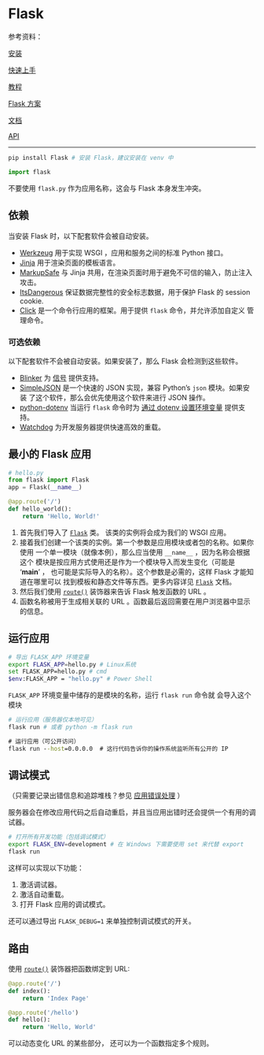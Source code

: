 # Flask

参考资料：

[安装](https://dormousehole.readthedocs.io/en/latest/installation.html#installation)

[快速上手](https://dormousehole.readthedocs.io/en/latest/quickstart.html)

[教程](https://dormousehole.readthedocs.io/en/latest/tutorial/index.html#tutorial)

[Flask 方案](https://dormousehole.readthedocs.io/en/latest/patterns/index.html#patterns)

[文档](https://dormousehole.readthedocs.io/en/latest/)

[API](https://dormousehole.readthedocs.io/en/latest/api.html#api)

------

```bash
pip install Flask # 安装 Flask，建议安装在 venv 中
```

```python
import flask
```

不要使用 `flask.py` 作为应用名称，这会与 Flask 本身发生冲突。

## 依赖 

当安装 Flask 时，以下配套软件会被自动安装。

- [Werkzeug](https://palletsprojects.com/p/werkzeug/) 用于实现 WSGI ，应用和服务之间的标准 Python 接口。
- [Jinja](https://palletsprojects.com/p/jinja/) 用于渲染页面的模板语言。
- [MarkupSafe](https://palletsprojects.com/p/markupsafe/) 与 Jinja 共用，在渲染页面时用于避免不可信的输入，防止注入攻击。
- [ItsDangerous](https://palletsprojects.com/p/itsdangerous/) 保证数据完整性的安全标志数据，用于保护 Flask 的 session cookie.
- [Click](https://palletsprojects.com/p/click/) 是一个命令行应用的框架。用于提供 `flask` 命令，并允许添加自定义 管理命令。

### 可选依赖 

以下配套软件不会被自动安装。如果安装了，那么 Flask 会检测到这些软件。

- [Blinker](https://pythonhosted.org/blinker/) 为 [信号](https://dormousehole.readthedocs.io/en/latest/signals.html#signals) 提供支持。
- [SimpleJSON](https://simplejson.readthedocs.io/) 是一个快速的 JSON 实现，兼容 Python’s `json` 模块。如果安装 了这个软件，那么会优先使用这个软件来进行 JSON 操作。
- [python-dotenv](https://github.com/theskumar/python-dotenv#readme) 当运行 `flask` 命令时为 [通过 dotenv 设置环境变量](https://dormousehole.readthedocs.io/en/latest/cli.html#dotenv) 提供支持。
- [Watchdog](https://pythonhosted.org/watchdog/) 为开发服务器提供快速高效的重载。

## 最小的 Flask 应用

```python
# hello.py
from flask import Flask
app = Flask(__name__)

@app.route('/')
def hello_world():
    return 'Hello, World!'
```

1. 首先我们导入了 [`Flask`](https://dormousehole.readthedocs.io/en/latest/api.html#flask.Flask) 类。 该类的实例将会成为我们的 WSGI 应用。
2. 接着我们创建一个该类的实例。第一个参数是应用模块或者包的名称。如果你使用 一个单一模块（就像本例），那么应当使用 `__name__` ，因为名称会根据这个 模块是按应用方式使用还是作为一个模块导入而发生变化（可能是 ‘__main__’ ， 也可能是实际导入的名称）。这个参数是必需的，这样 Flask 才能知道在哪里可以 找到模板和静态文件等东西。更多内容详见 [`Flask`](https://dormousehole.readthedocs.io/en/latest/api.html#flask.Flask) 文档。
3. 然后我们使用 [`route()`](https://dormousehole.readthedocs.io/en/latest/api.html#flask.Flask.route) 装饰器来告诉 Flask 触发函数的 URL 。
4. 函数名称被用于生成相关联的 URL 。函数最后返回需要在用户浏览器中显示的信息。

## 运行应用

```bash
# 导出 FLASK_APP 环境变量
export FLASK_APP=hello.py # Linux系统 
set FLASK_APP=hello.py # cmd
$env:FLASK_APP = "hello.py" # Power Shell
```

`FLASK_APP` 环境变量中储存的是模块的名称，运行 `flask run` 命令就 会导入这个模块

```bash
# 运行应用（服务器仅本地可见）
flask run # 或者 python -m flask run
```

```cmd
# 运行应用（可公开访问）
flask run --host=0.0.0.0  # 这行代码告诉你的操作系统监听所有公开的 IP
```

## 调试模式

（只需要记录出错信息和追踪堆栈？参见 [应用错误处理](https://dormousehole.readthedocs.io/en/latest/errorhandling.html#application-errors) ）

服务器会在修改应用代码之后自动重启，并且当应用出错时还会提供一个有用的调试器。

```bash
# 打开所有开发功能（包括调试模式）
export FLASK_ENV=development # 在 Windows 下需要使用 set 来代替 export
flask run
```

这样可以实现以下功能：

1. 激活调试器。
2. 激活自动重载。
3. 打开 Flask 应用的调试模式。

还可以通过导出 `FLASK_DEBUG=1` 来单独控制调试模式的开关。

## 路由

使用 [`route()`](https://dormousehole.readthedocs.io/en/latest/api.html#flask.Flask.route) 装饰器把函数绑定到 URL:

```python
@app.route('/')
def index():
    return 'Index Page'

@app.route('/hello')
def hello():
    return 'Hello, World'
```

可以动态变化 URL 的某些部分， 还可以为一个函数指定多个规则。

